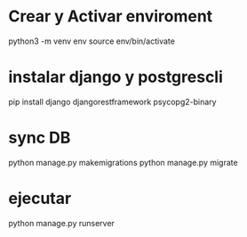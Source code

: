 # Crear y Activar enviroment
python3 -m venv env
source env/bin/activate

# instalar django y postgrescli
pip install django djangorestframework psycopg2-binary

# sync DB
python manage.py makemigrations
python manage.py migrate

# ejecutar
python manage.py runserver
